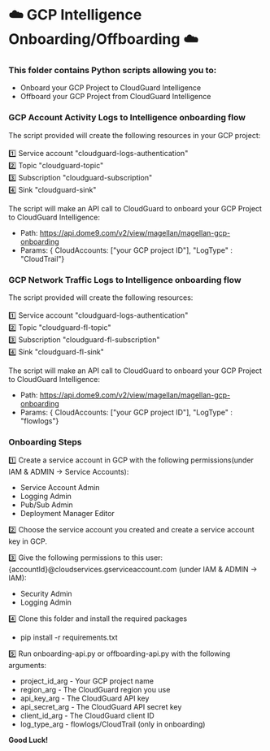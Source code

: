 # :cloud: GCP Intelligence Onboarding/Offboarding :cloud:

### This folder contains Python scripts allowing you to:
- Onboard your GCP Project to CloudGuard Intelligence
- Offboard your GCP Project from CloudGuard Intelligence

### GCP Account Activity Logs to Intelligence onboarding flow
The script provided will create the following resources in your GCP project:<br><br>
:one: Service account "cloudguard-logs-authentication"<br>
:two: Topic "cloudguard-topic"<br>
:three: Subscription "cloudguard-subscription"<br>
:four: Sink "cloudguard-sink"<br>

The script will make an API call to CloudGuard to onboard your GCP Project to CloudGuard Intelligence:<br>
- Path: https://api.dome9.com/v2/view/magellan/magellan-gcp-onboarding
- Params: { CloudAccounts: ["your GCP project ID"], "LogType" : "CloudTrail"}

### GCP Network Traffic Logs to Intelligence onboarding flow
The script provided will create the following resources:<br><br>
:one: Service account "cloudguard-logs-authentication"<br>
:two: Topic "cloudguard-fl-topic"<br>
:three: Subscription "cloudguard-fl-subscription"<br>
:four: Sink "cloudguard-fl-sink"<br>

The script will make an API call to CloudGuard to onboard your GCP Project to CloudGuard Intelligence:<br>
- Path: https://api.dome9.com/v2/view/magellan/magellan-gcp-onboarding
- Params: { CloudAccounts: ["your GCP project ID"], "LogType" : "flowlogs"}

### Onboarding Steps
:one: Create a service account in GCP with the following permissions(under IAM & ADMIN -> Service Accounts):<br>
- Service Account Admin <br>
- Logging Admin <br>
- Pub/Sub Admin <br>
- Deployment Manager Editor <br>

:two: Choose the service account you created and create a service account key in GCP.<br>

:three: Give the following permissions to this user: {accountId}@cloudservices.gserviceaccount.com (under IAM & ADMIN -> IAM):
- Security Admin <br>
- Logging Admin <br>

:four: Clone this folder and install the required packages
- pip install -r requirements.txt

:five: Run onboarding-api.py or offboarding-api.py with the following arguments:
- project_id_arg - Your GCP project name 
- region_arg - The CloudGuard region you use 
- api_key_arg - The CloudGuard API key 
- api_secret_arg - The CloudGuard API secret key 
- client_id_arg - The CloudGuard client ID 
- log_type_arg - flowlogs/CloudTrail (only in onboarding) <br>

**Good Luck!**
